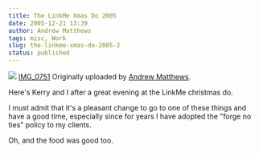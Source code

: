 ```yaml
---
title: The LinkMe Xmas Do 2005
date: 2005-12-21 13:39
author: Andrew Matthews
tags: misc, Work
slug: the-linkme-xmas-do-2005-2
status: published
---
```


[![](http://static.flickr.com/39/75772766_b2016ab3d9_m.jpg)](http://www.flickr.com/photos/aabs/75772766/ "photo sharing")
[IMG\_0751](http://www.flickr.com/photos/aabs/75772766/)
Originally uploaded by [Andrew Matthews](http://www.flickr.com/people/aabs/).

Here's Kerry and I after a great evening at the LinkMe christmas do.

I must admit that it's a pleasant change to go to one of these things and have a good time, especially since for years I have adopted the "forge no ties" policy to my clients.

Oh, and the food was good too.
